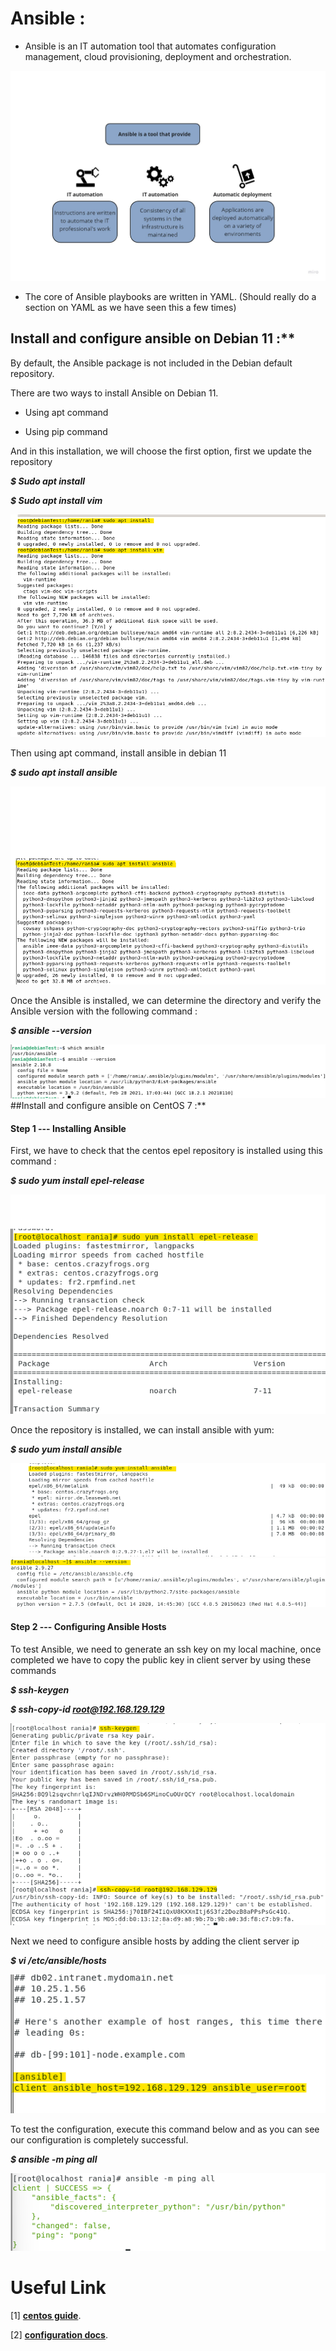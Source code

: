 # Ansible :

- Ansible is an IT automation tool that automates configuration
  management, cloud provisioning, deployment and orchestration.

![](media/image1.jpg)
 - The core of Ansible playbooks are written in
   YAML. (Should really do a section on YAML as we have seen this a few times)

## Install and configure ansible on Debian 11 :**

By default, the Ansible package is not included in the Debian default
repository.

There are two ways to install Ansible on Debian 11.

-   Using apt command

-   Using pip command

And in this installation, we will choose the first option, first we update the repository

***\$ Sudo apt install***

***\$ Sudo apt install vim***

![](media/image2.png)

Then using apt command, install ansible in debian 11

***\$ sudo apt install ansible***

![](media/image3.png)

Once the Ansible is installed, we can determine the directory and verify
the Ansible version with the following command :

***\$ ansible \--version***

![](media/image4.png)
##Install and configure ansible on CentOS 7 :**

#### Step 1 --- Installing Ansible

First, we have to check that the centos epel repository is installed
using this command :

***\$ sudo yum install epel-release***

![](media/image5.png)

Once the repository is installed, we can install ansible with yum:

***\$ sudo yum install ansible***

![](media/image6.png)
![](media/image7.png)

#### Step 2 --- Configuring Ansible Hosts

To test Ansible, we need to generate an ssh key on my local machine,
once completed we have to copy the public key in client server by using
these commands

***\$ ssh-keygen***

***\$ ssh-copy-id root@192.168.129.129***

![](media/image8.png)

Next we need to configure ansible hosts by adding the client server ip

***\$ vi /etc/ansible/hosts***

![](media/image9.png)

To test the configuration, execute this command below and as you can see
our configuration is completely successful.

***\$ ansible -m ping all***

![](media/image10.png)

# Useful Link

\[1\]  **[centos guide](https://docs.ansible.com/ansible/latest/installation_guide/installation_distros.html#installing-ansible-on-fedora-or-centos)**.

\[2\] **[configuration docs](https://www.youtube.com/watch?v=cEnq94dYrSg&ab_channel=LinuxHelp)**.
